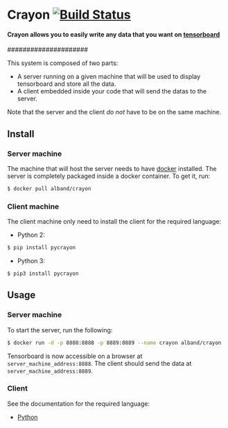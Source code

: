 # Crayon [![Build Status](https://travis-ci.org/albanD/crayon.svg?branch=master)](https://travis-ci.org/albanD/crayon)

#### Crayon allows you to easily write any data that you want on [tensorboard](https://github.com/tensorflow/tensorflow/tree/master/tensorflow/tensorboard)

#####################

This system is composed of two parts:
* A server running on a given machine that will be used to display tensorboard
  and store all the data.
* A client embedded inside your code that will send the datas to the server.

Note that the server and the client *do not* have to be on the same machine.


## Install

### Server machine

The machine that will host the server needs to
have [docker](https://www.docker.com/) installed. The server is completely
packaged inside a docker container. To get it, run:

```bash
$ docker pull alband/crayon
```

### Client machine

The client machine only need to install the client for the required language:

* Python 2:

```bash
$ pip install pycrayon
```

* Python 3:

```bash
$ pip3 install pycrayon
```


## Usage

### Server machine

To start the server, run the following:

```bash
$ docker run -d -p 8888:8888 -p 8889:8889 --name crayon alband/crayon
```

Tensorboard is now accessible on a browser at `server_machine_address:8888`. The
client should send the data at `server_machine_address:8889`.

### Client

See the documentation for the required language:

* [Python](client/python/README.md#usage-example)

